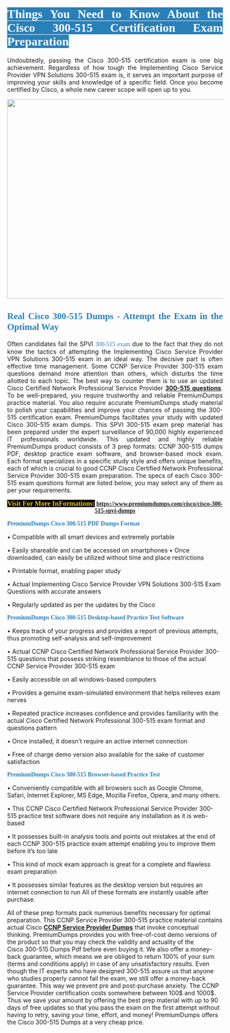 <h1 style="text-align: justify;"><span style="color:#ffffff;"><span style="font-family:Georgia,serif;"><strong><span style="background-color:#2980b9;">Things You Need to Know About the Cisco 300-515 Certification Exam Preparation</span></strong></span></span></h1>

<p style="text-align: justify;">Undoubtedly, passing the Cisco 300-515 certification exam is one big achievement. Regardless of how tough the Implementing Cisco Service Provider VPN Solutions 300-515 exam is, it serves an important purpose of improving your skills and knowledge of a specific field. Once you become certified by Cisco, a whole new career scope will open up to you.</p>

<p style="text-align: center;"><a href="https://www.premiumdumps.com/cisco/cisco-300-515-spvi-dumps"><img alt="" src="https://i.imgur.com/KJGzbJ2.jpeg" style="width: 700px; height: 465px;" /></a></p>

<h2 style="text-align: justify;"><span style="color:#2980b9;"><span style="font-family:Georgia,serif;"><strong>Real Cisco 300-515 Dumps - Attempt the Exam in the Optimal Way</strong></span></span></h2>

<p style="text-align: justify;">Often candidates fail the SPVI <span style="color:#2980b9;"><span style="font-family:Georgia,serif;">300-515 exam<strong> </strong></span></span>due to the fact that they do not know the tactics of attempting the Implementing Cisco Service Provider VPN Solutions 300-515 exam in an ideal way. The decisive part is often effective time management. Some CCNP Service Provider 300-515 exam questions demand more attention than others, which disturbs the time allotted to each topic. The best way to counter them is to use an updated Cisco Certified Network Professional Service Provider <strong><a href="https://www.premiumdumps.com/cisco/cisco-300-515-spvi-dumps">300-515 questions</a></strong>. To be well-prepared, you require trustworthy and reliable PremiumDumps practice material. You also require accurate PremiumDumps study material to polish your capabilities and improve your chances of passing the 300-515 certification exam. PremiumDumps facilitates your study with updated Cisco 300-515 exam dumps. This SPVI 300-515 exam prep material has been prepared under the expert surveillance of 90,000 highly experienced IT professionals worldwide. This updated and highly reliable PremiumDumps product consists of 3 prep formats: CCNP 300-515 dumps PDF, desktop practice exam software, and browser-based mock exam. Each format specializes in a specific study style and offers unique benefits, each of which is crucial to good CCNP Cisco Certified Network Professional Service Provider 300-515 exam preparation. The specs of each Cisco 300-515 exam questions format are listed below, you may select any of them as per your requirements.</p>

<p style="text-align: center;"><span style="font-family:Georgia,serif;"><strong><span style="font-size:16px;"><span style="color:#f1c40f;"><span style="background-color:#000000;">Visit For More InFormations:</span></span></span> <a href="https://www.premiumdumps.com/cisco/cisco-300-515-spvi-dumps">https://www.premiumdumps.com/cisco/cisco-300-515-spvi-dumps</a></strong></span></p>

<p><span style="color:#2980b9;"><span style="font-family:Georgia,serif;"><strong><strong><strong>PremiumDumps Cisco 300-515 PDF Dumps Format</strong></strong></strong></span></span></p>

<p>• Compatible with all smart devices and extremely portable</p>

<p>• Easily shareable and can be accessed on smartphones • Once downloaded, can easily be utilized without time and place restrictions</p>

<p>• Printable format, enabling paper study</p>

<p>• Actual Implementing Cisco Service Provider VPN Solutions 300-515 Exam Questions with accurate answers</p>

<p>• Regularly updated as per the updates by the Cisco</p>

<p><span style="color:#2980b9;"><span style="font-family:Georgia,serif;"><strong><strong><strong>PremiumDumps Cisco 300-515 Desktop-based Practice Test Software</strong></strong></strong></span></span></p>

<p>• Keeps track of your progress and provides a report of previous attempts, thus promoting self-analysis and self-improvement</p>

<p>• Actual CCNP Cisco Certified Network Professional Service Provider 300-515 questions that possess striking resemblance to those of the actual CCNP Service Provider 300-515 exam</p>

<p>• Easily accessible on all windows-based computers</p>

<p>• Provides a genuine exam-simulated environment that helps relieves exam nerves</p>

<p>• Repeated practice increases confidence and provides familiarity with the actual Cisco Certified Network Professional 300-515 exam format and questions pattern</p>

<p>• Once installed, it doesn’t require an active internet connection</p>

<p>• Free of charge demo version also available for the sake of customer satisfaction</p>

<p><span style="color:#2980b9;"><span style="font-family:Georgia,serif;"><strong><strong><strong>PremiumDumps Cisco 300-515 Browser-based Practice Test</strong></strong></strong></span></span></p>

<p>• Conveniently compatible with all browsers such as Google Chrome, Safari, Internet Explorer, MS Edge, Mozilla Firefox, Opera, and many others.</p>

<p>• This CCNP Cisco Certified Network Professional Service Provider 300-515 practice test software does not require any installation as it is web-based</p>

<p>• It possesses built-in analysis tools and points out mistakes at the end of each CCNP 300-515 practice exam attempt enabling you to improve them before it’s too late</p>

<p>• This kind of mock exam approach is great for a complete and flawless exam preparation</p>

<p>• It possesses similar features as the desktop version but requires an internet connection to run All of these formats are instantly usable after purchase.</p>

<p>All of these prep formats pack numerous benefits necessary for optimal preparation. This CCNP Service Provider 300-515 practice material contains actual Cisco <span style="color:#000000;"><strong><a href="https://www.premiumdumps.com/cisco/ccnp-dumps">CCNP Service Provider Dumps</a></strong></span> that invoke conceptual thinking. PremiumDumps provides you with free-of-cost demo versions of the product so that you may check the validity and actuality of the Cisco 300-515 Dumps Pdf before even buying it. We also offer a money-back guarantee, which means we are obliged to return 100% of your sum (terms and conditions apply) in case of any unsatisfactory results. Even though the IT experts who have designed 300-515 assure us that anyone who studies properly cannot fail the exam, we still offer a money-back guarantee. This way we prevent pre and post-purchase anxiety. The CCNP Service Provider certification costs somewhere between 100$ and 1000$. Thus we save your amount by offering the best prep material with up to 90 days of free updates so that you pass the exam on the first attempt without having to retry, saving your time, effort, and money! PremiumDumps offers the Cisco 300-515 Dumps at a very cheap price.</p>

